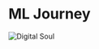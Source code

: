 # ML Journey

![Digital Soul](https://raw.githubusercontent.com/se-taylor/machine_learning_projects/refs/heads/main/img/souless.webp "Digital Soul")